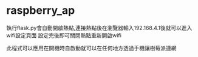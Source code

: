 # raspberry_ap
執行flask.py會自動開啟熱點,連接熱點後在瀏覽器輸入192.168.4.1後就可以進入wifi設定頁面
設定完後即可關閉熱點重新開啟wifi

此程式可以應用在開機時自啟動就可以在任何地方透過手機讓樹莓派連網
